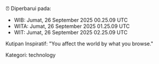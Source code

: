⏰ Diperbarui pada:
- WIB: Jumat, 26 September 2025 00.25.09 UTC
- WITA: Jumat, 26 September 2025 01.25.09 UTC
- WIT: Jumat, 26 September 2025 02.25.09 UTC

Kutipan Inspiratif:
"You affect the world by what you browse."


Kategori: technology

